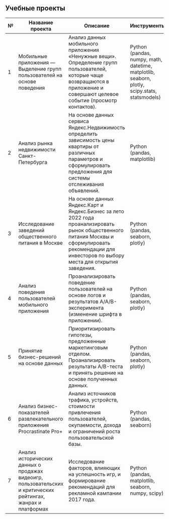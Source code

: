 ## Учебные проекты

| № | Название проекта | Описание | Инструменты | Ссылка |
|--|-------------------|----------|-------------|--------|
| 1 | Мобильные приложения — Выделение групп пользователей на основе поведения | Анализ данных мобильного приложения «Ненужные вещи». Определение групп пользователей, которые чаще возвращаются в приложение и совершают целевое событие (просмотр контактов). | Python (pandas, numpy, math, datetime, matplotlib, seaborn, plotly, scipy.stats, statsmodels) | [Открыть проект](https://github.com/ulianaianova/Project_practicum/blob/main/Project_01_Mobile%20App/Mobile%20Apps%20-%20Identifying%20User%20Groups%20Based%20on%20Behavior.ipynb) |
| 2 | Анализ рынка недвижимости Санкт-Петербурга | На основе данных сервиса Яндекс.Недвижимость определить зависимость цены квартиры от различных параметров и сформулировать предложения для системы отслеживания объявлений. | Python (pandas, matplotlib) | [Открыть проект](https://github.com/ulianaianova/Project_practicum/blob/main/Project_02_Analysis%20_real_estate_market/Research%20of%20advertisements%20for%20the%20sale%20of%20apartments.ipynb) |
| 3 | Исследование заведений общественного питания в Москве | На основе данных Яндекс.Карт и Яндекс.Бизнес за лето 2022 года проанализировать рынок общественного питания Москвы и сформулировать рекомендации для инвесторов по выбору места для открытия заведения. | Python (pandas, seaborn, plotly) | [Открыть проект](https://github.com/ulianaianova/Project_practicum/blob/main/Project_03_Research%20of%20catering/Research%20of%20public%20catering%20establishments%20in%20Moscow.ipynb) |
| 4 | Анализ поведения пользователей мобильного приложения | Проанализировать поведение пользователей на основе логов и результатов A/A/B-эксперимента (изменение шрифта в приложении). | Python (pandas, seaborn, plotly) | [Открыть проект](https://github.com/ulianaianova/Project_practicum/blob/main/Project_04_Mobile%20App%20User%20Behavior%20selling%20food/Readme.md) |
| 5 | Принятие бизнес-решений на основе данных | Приоритизировать гипотезы, предложенные маркетинговым отделом. Проанализировать результаты A/B-теста и принять решение на основе полученных данных. | Python (pandas, seaborn, plotly) | [Открыть проект](https://github.com/ulianaianova/Project_practicum/blob/main/Project_05_Data-driven%20business%20decision%20making/Data-driven%20business%20decision%20making.ipynb) |
| 6 | Анализ бизнес-показателей развлекательного приложения Procrastinate Pro+ | Анализ источников трафика, устройств, стоимости привлечения пользователей, окупаемости, дохода и ограничений роста пользовательской базы. | Python (pandas, seaborn) | [Открыть проект](https://github.com/ulianaianova/Project_practicum/blob/main/Project_06_Analysis%20of%20Business%20Indicators%20for%20the%20Procrastinate%20Pro%2B/Analysis%20of%20Business%20Indicators%20for%20the%20Procrastinate%20Pro%2B.ipynb) |
| 7 | Анализ исторических данных о продажах видеоигр, пользовательских и критических рейтингах, жанрах и платформах | Исследование факторов, влияющих на успешность игр, и формирование рекомендаций для рекламной кампании 2017 года. | Python (pandas, matplotlib, seaborn, numpy, scipy) | [Открыть проект](https://github.com/ulianaianova/Project_practicum/blob/main/Project_07_Project_07_Analysis%20of%20game%20sales%20analytics%20data%2C%20user%20and%20expert%20assessment%2C%20genres%20and%20platforms%20(e.g.%20Xbox%20or%20PlayStation)/Analysis%20of%20game%20sales%20analytics%20data%2C%20user%20and%20expert%20assessment%2C%20genres%20and%20platforms%20(e.g.%20Xbox%20or%20PlayStation).ipynb) |

